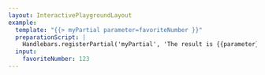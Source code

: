 ```yaml
---
layout: InteractivePlaygroundLayout
example:
  template: "{{> myPartial parameter=favoriteNumber }}"
  preparationScript: |
    Handlebars.registerPartial('myPartial', 'The result is {{parameter}}');
  input:
    favoriteNumber: 123
---
```

